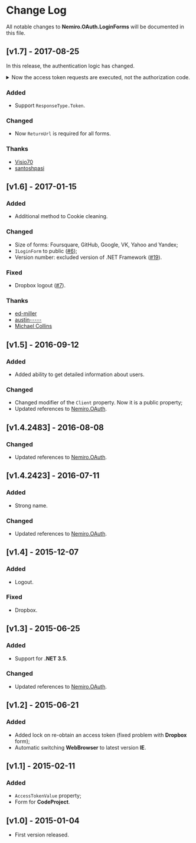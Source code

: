 # Change Log

All notable changes to **Nemiro.OAuth.LoginForms** will be documented in this file.

## [v1.7] - 2017-08-25

In this release, the authentication logic has changed. 

<details>
  <summary>Now the access token requests are executed, not the authorization code.</summary>
  <p>For most forms, the <code>returnUrl</code> parameter in the constructor is now required.</p>
  <p>You may need to obtain new keys to perform authentication.<br />
  For example, for Google, you need to create a key for web applications, instead of standalone.</p>
  <p>The old behavior can be returned by specifying a <code>responseType</code> in the designer with the value <code>ResponseType.Code</code>:</p>
  <div class="highlight highlight-source-cs"><pre>
  var login = new GoogleLogin
  (
    "934704666049-129jsvmelksmcmf250ir90aqn8pk4nak.apps.googleusercontent.com", 
    "OS7HZ1cfJnhdIFZ6fUsgamH-",
    returnUrl: null, 
    scope: "https://www.googleapis.com/auth/drive", 
    loadUserInfo: true, 
    responseType: ResponseType.Code
  );
  </pre></div>
</details>

### Added

* Support `ResponseType.Token`.

### Changed

* Now `ReturnUrl` is required for all forms.

### Thanks

* [Visio70](https://github.com/Visio70)
* [santoshpasi](https://github.com/santoshpasi)

## [v1.6] - 2017-01-15

### Added

* Additional method to Cookie cleaning.

### Changed

* Size of forms: Foursquare, GitHub, Google, VK, Yahoo and Yandex;
* `ILoginForm` to public  ([#6](https://github.com/alekseynemiro/Nemiro.OAuth.LoginForms/issues/6));
* Version number: excluded version of .NET Framework ([#19](https://github.com/alekseynemiro/nemiro.oauth.dll/issues/19)).

### Fixed

* Dropbox logout ([#7](https://github.com/alekseynemiro/Nemiro.OAuth.LoginForms/issues/7)).

### Thanks

* [ed-miller](https://github.com/ed-miller)
* [austin-----](https://github.com/austin-----)
* [Michael Collins](https://github.com/mfcollins3)

## [v1.5] - 2016-09-12

### Added

* Added ability to get detailed information about users.

### Changed

* Changed modifier of the `Client` property. Now it is a public property;
* Updated references to [Nemiro.OAuth](https://github.com/alekseynemiro/nemiro.oauth.dll).

## [v1.4.2483] - 2016-08-08

### Changed

* Updated references to [Nemiro.OAuth](https://github.com/alekseynemiro/nemiro.oauth.dll).

## [v1.4.2423] - 2016-07-11

### Added

* Strong name.

### Changed

* Updated references to [Nemiro.OAuth](https://github.com/alekseynemiro/nemiro.oauth.dll).

## [v1.4] - 2015-12-07

### Added

* Logout.

### Fixed

* Dropbox.

## [v1.3] - 2015-06-25

### Added

* Support for **.NET 3.5**.

### Changed

* Updated references to [Nemiro.OAuth](https://github.com/alekseynemiro/nemiro.oauth.dll).

## [v1.2] - 2015-06-21

### Added

* Added lock on re-obtain an access token (fixed problem with **Dropbox** form);
* Automatic switching **WebBrowser** to latest version **IE**.

## [v1.1] - 2015-02-11

### Added

* `AccessTokenValue` property;
* Form for **CodeProject**.

## [v1.0] - 2015-01-04

* First version released.